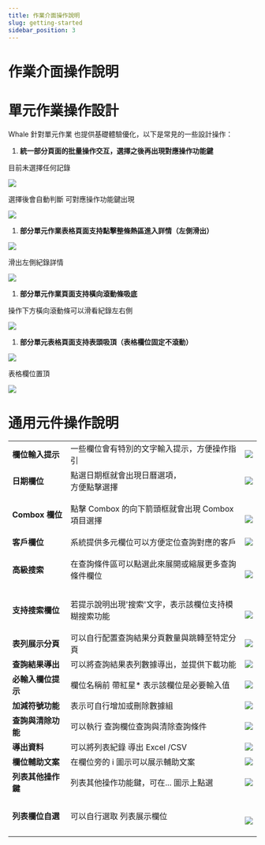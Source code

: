 ```yaml
---
title: 作業介面操作說明
slug: getting-started
sidebar_position: 3
---
```



# 作業介面操作說明

# 單元作業操作設計

Whale 針對單元作業 也提供基礎體驗優化，以下是常見的一些設計操作：

1. **統一部分頁面的批量操作交互，選擇之後再出現對應操作功能鍵**

目前未選擇任何記錄

<img src="/assets/CRFSblWR2owla5xeaOZcDjSUnhf.png"/>

選擇後會自動判斷 可對應操作功能鍵出現

<img src="/assets/TwOhbSCtio1AbFxlwPZc38pinwd.png"/>

1. **部分單元作業表格頁面支持點擊整條熱區進入詳情（左側滑出）**

<img src="/assets/CuBpb3FWOo0YIWxOqTacAP68nQb.png"/>

滑出左側紀錄詳情

<img src="/assets/Km7HbDOgOobgEcxXq1zcVJ2Hn6f.png"/>

1. **部分單元作業頁面支持橫向滾動條吸底**

操作下方橫向滾動條可以滑看紀錄左右側

<img src="/assets/EfFNbigB3ozSBCxI3uDcz9NZnRc.png"/>

1. **部分單元表格頁面支持表頭吸頂（表格欄位固定不滾動）**

<img src="/assets/Ss7eb0pR8oNhYCxNdctcHfUwnvh.png"/>

表格欄位置頂

<img src="/assets/KQccbib9Qoqo4dxYRjLcWMQHnMm.png"/>

# 通用元件操作說明

|   |   |   |
|---|---|---|
|**欄位輸入提示**|一些欄位會有特別的文字輸入提示，方便操作指引|<img src="/assets/GuqvbQSfAogJwlxnmI9cmV4Yndb.png"/>|
|**日期欄位**|點選日期框就會出現日曆選項，<br/>方便點擊選擇|<img src="/assets/NTOBbLsDboqJztxP4Hrc8285nlc.png"/>|
|**Combox 欄位**|點擊 Combox 的向下箭頭框就會出現 Combox 項目選擇|<div class="grid gap-3 grid-cols-2"><br/><div><br/><img src="/assets/JAbIbIHlsopeb0xDzgKcjBpRnae.png"/><br/></div><br/></div>|
|**客戶欄位**|系統提供多元欄位可以方便定位查詢對應的客戶|<img src="/assets/Cwx6bhiqsojJ5SxQ4DRcQumtn3e.png"/>|
|**高級搜索**|在查詢條件區可以點選此來展開或縮展更多查詢條件欄位|<div class="grid gap-3 grid-cols-2"><br/><div><br/><img src="/assets/O6vNbR4r4oi5zcxGwWbce1SbnMb.png"/><br/></div><br/></div>|
|**支持搜索欄位**|若提示說明出現'搜索'文字，表示該欄位支持模糊搜索功能|<div class="grid gap-3 grid-cols-2"><br/><div><br/><img src="/assets/EztfbHbDAoYzocxZY1BczbOOnqe.png"/><br/></div><br/></div>|
|**表列展示分頁**|可以自行配置查詢結果分頁數量與跳轉至特定分頁|<img src="/assets/CNLtbDoLKo1Ch0x4SjPcB9HBnCe.png"/>|
|**查詢結果導出**|可以將查詢結果表列數據導出，並提供下載功能|<img src="/assets/NuTtbN7Fco5oGKx63RscYgjanvg.png"/>|
|**必輸入欄位提示**|欄位名稱前 帶紅星* 表示該欄位是必要輸入值|<img src="/assets/IduWbIGyio13o8x60C6cNj8rn1e.png"/>|
|**加減符號功能**|表示可自行增加或刪除數據組|<img src="/assets/JT6MbH8GRorrSFxeqjkc0VUbnQe.png"/>|
|**查詢與清除功能**|可以執行 查詢欄位查詢與清除查詢條件|<img src="/assets/ANV4btz1yoMuhTxiiShc1zT8nlf.png"/>|
|**導出資料**|可以將列表紀錄 導出 Excel /CSV|<img src="/assets/SCiobZfZaofYn3xd5TfcteRJn5g.png"/>|
|**欄位輔助文案**|在欄位旁的 i 圖示可以展示輔助文案|<img src="/assets/TWVLb2zCQovDjCx8nnhca8eYnYc.png"/>|
|**列表其他操作鍵**|列表其他操作功能鍵，可在... 圖示上點選|<img src="/assets/RdEvbLYkqoXXwMx2UqGcTH48nvh.png"/>|
|**列表欄位自選**|可以自行選取 列表展示欄位|<div class="grid gap-3 grid-cols-2"><br/><div><br/><img src="/assets/N8lbbrmZPoXYYCxmtVjcMpYSnCd.png"/><br/></div><br/></div>|

